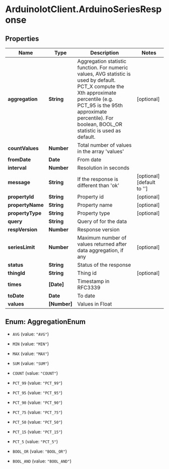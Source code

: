 # ArduinoIotClient.ArduinoSeriesResponse

## Properties

Name | Type | Description | Notes
------------ | ------------- | ------------- | -------------
**aggregation** | **String** | Aggregation statistic function. For numeric values, AVG statistic is used by default. PCT_X compute the Xth approximate percentile (e.g. PCT_95 is the 95th approximate percentile). For boolean, BOOL_OR statistic is used as default. | [optional] 
**countValues** | **Number** | Total number of values in the array &#39;values&#39; | 
**fromDate** | **Date** | From date | 
**interval** | **Number** | Resolution in seconds | 
**message** | **String** | If the response is different than &#39;ok&#39; | [optional] [default to &#39;&#39;]
**propertyId** | **String** | Property id | [optional] 
**propertyName** | **String** | Property name | [optional] 
**propertyType** | **String** | Property type | [optional] 
**query** | **String** | Query of for the data | 
**respVersion** | **Number** | Response version | 
**seriesLimit** | **Number** | Maximum number of values returned after data aggregation, if any | [optional] 
**status** | **String** | Status of the response | 
**thingId** | **String** | Thing id | [optional] 
**times** | **[Date]** | Timestamp in RFC3339 | 
**toDate** | **Date** | To date | 
**values** | **[Number]** | Values in Float | 



## Enum: AggregationEnum


* `AVG` (value: `"AVG"`)

* `MIN` (value: `"MIN"`)

* `MAX` (value: `"MAX"`)

* `SUM` (value: `"SUM"`)

* `COUNT` (value: `"COUNT"`)

* `PCT_99` (value: `"PCT_99"`)

* `PCT_95` (value: `"PCT_95"`)

* `PCT_90` (value: `"PCT_90"`)

* `PCT_75` (value: `"PCT_75"`)

* `PCT_50` (value: `"PCT_50"`)

* `PCT_15` (value: `"PCT_15"`)

* `PCT_5` (value: `"PCT_5"`)

* `BOOL_OR` (value: `"BOOL_OR"`)

* `BOOL_AND` (value: `"BOOL_AND"`)




